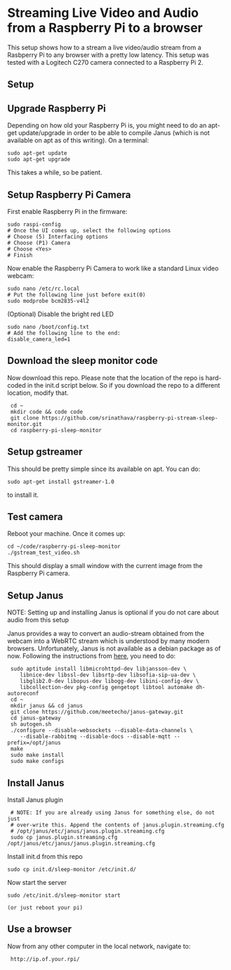 # Streaming Live Video and Audio from a Raspberry Pi to a browser

This setup shows how to a stream a live video/audio stream from a Rasbperry
Pi to any browser with a pretty low latency. This setup was tested with a
Logitech C270 camera connected to a Raspberry Pi 2. 

## Setup
## Upgrade Raspberry Pi

Depending on how old your Raspberry Pi is, you might need to do an apt-get
update/upgrade in order to be able to compile Janus (which is not available
on apt as of this writing). On a terminal:

    sudo apt-get update
    sudo apt-get upgrade
    
This takes a while, so be patient.

## Setup Raspberry Pi Camera

First enable Raspberry Pi in the firmware:

    sudo raspi-config
    # Once the UI comes up, select the following options
    # Choose (5) Interfacing options
    # Choose (P1) Camera
    # Choose <Yes>
    # Finish

Now enable the Raspberry Pi Camera to work like a standard Linux video
webcam:

    sudo nano /etc/rc.local
    # Put the following line just before exit(0)
    sudo modprobe bcm2835-v4l2

(Optional) Disable the bright red LED

    sudo nano /boot/config.txt
    # Add the following line to the end:
    disable_camera_led=1

## Download the sleep monitor code

Now download this repo. Please note that the location of the repo is
hard-coded in the init.d script below. So if you download the repo to a
different location, modify that.

     cd ~
     mkdir code && code code
     git clone https://github.com/srinathava/raspberry-pi-stream-sleep-monitor.git
     cd raspberry-pi-sleep-monitor

## Setup gstreamer
This should be pretty simple since its available on apt. You can do:

    sudo apt-get install gstreamer-1.0
    
to install it.

## Test camera

Reboot your machine. Once it comes up:

    cd ~/code/raspberry-pi-sleep-monitor
    ./gstream_test_video.sh

This should display a small window with the current image from the
Raspberry Pi camera.

## Setup Janus

NOTE: Setting up and installing Janus is optional if you do not care about
audio from this setup

Janus provides a way to convert an audio-stream obtained from the webcam
into a WebRTC stream which is understood by many modern browsers.
Unfortunately, Janus is not available as a debian package as of now.
Following the instructions from
[here](https://www.rs-online.com/designspark/building-a-raspberry-pi-2-webrtc-camera),
you need to do:

     sudo aptitude install libmicrohttpd-dev libjansson-dev \
        libnice-dev libssl-dev libsrtp-dev libsofia-sip-ua-dev \
        libglib2.0-dev libopus-dev libogg-dev libini-config-dev \
        libcollection-dev pkg-config gengetopt libtool automake dh-autoreconf
     cd ~
     mkdir janus && cd janus
     git clone https://github.com/meetecho/janus-gateway.git
     cd janus-gateway
     sh autogen.sh
     ./configure --disable-websockets --disable-data-channels \
        --disable-rabbitmq --disable-docs --disable-mqtt --prefix=/opt/janus
     make
     sudo make install
     sudo make configs

## Install Janus

Install Janus plugin

     # NOTE: If you are already using Janus for something else, do not just
     # over-write this. Append the contents of janus.plugin.streaming.cfg
     # /opt/janus/etc/janus/janus.plugin.streaming.cfg
     sudo cp janus.plugin.streaming.cfg /opt/janus/etc/janus/janus.plugin.streaming.cfg

Install init.d from this repo

    sudo cp init.d/sleep-monitor /etc/init.d/ 

Now start the server

    sudo /etc/init.d/sleep-monitor start

    (or just reboot your pi)

## Use a browser

Now from any other computer in the local network, navigate to:

     http://ip.of.your.rpi/
